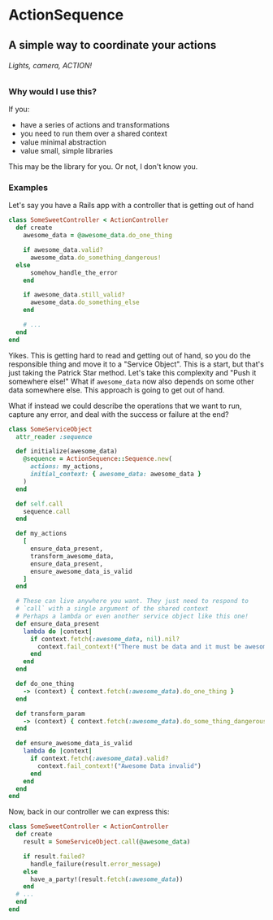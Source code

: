 # ActionSequence
## A simple way to coordinate your actions

###### Lights, camera, ACTION!

### Why would I use this?

If you:
  * have a series of actions and transformations
  * you need to run them over a shared context
  * value minimal abstraction
  * value small, simple libraries

This may be the library for you. Or not, I don't know you.

### Examples

Let's say you have a Rails app with a controller that is getting out of hand

```ruby
class SomeSweetController < ActionController
  def create
    awesome_data = @awesome_data.do_one_thing

    if awesome_data.valid?
      awesome_data.do_something_dangerous!
  else
      somehow_handle_the_error
    end

    if awesome_data.still_valid?
      awesome_data.do_something_else
    end

    # ...
  end
end
```

Yikes. This is getting hard to read and getting out of hand, so you do the responsible thing and move it to a "Service Object". This is a start, but that's just taking the Patrick Star method. Let's take this complexity and "Push it somewhere else!" What if `awesome_data` now also depends on some other data somewhere else. This approach is going to get out of hand.

What if instead we could describe the operations that we want to run, capture any error, and deal with the success or failure at the end?

```ruby
class SomeServiceObject
  attr_reader :sequence

  def initialize(awesome_data)
    @sequence = ActionSequence::Sequence.new(
      actions: my_actions,
      initial_context: { awesome_data: awesome_data }
    )
  end

  def self.call
    sequence.call
  end

  def my_actions
    [
      ensure_data_present,
      transform_awesome_data,
      ensure_data_present,
      ensure_awesome_data_is_valid
    ]
  end

  # These can live anywhere you want. They just need to respond to
  # `call` with a single argument of the shared context
  # Perhaps a lambda or even another service object like this one!
  def ensure_data_present
    lambda do |context|
      if context.fetch(:awesome_data, nil).nil?
        context.fail_context!("There must be data and it must be awesome")
      end
    end
  end

  def do_one_thing
    -> (context) { context.fetch(:awesome_data).do_one_thing }
  end

  def transform_param
    -> (context) { context.fetch(:awesome_data).do_some_thing_dangerous! }
  end

  def ensure_awesome_data_is_valid
    lambda do |context|
      if context.fetch(:awesome_data).valid?
        context.fail_context!("Awesome Data invalid")
      end
    end
  end
end
```

Now, back in our controller we can express this:

```ruby
class SomeSweetController < ActionController
  def create
    result = SomeServiceObject.call(@awesome_data)

    if result.failed?
      handle_failure(result.error_message)
    else
      have_a_party!(result.fetch(:awesome_data))
    end
  # ...
  end
end
```
